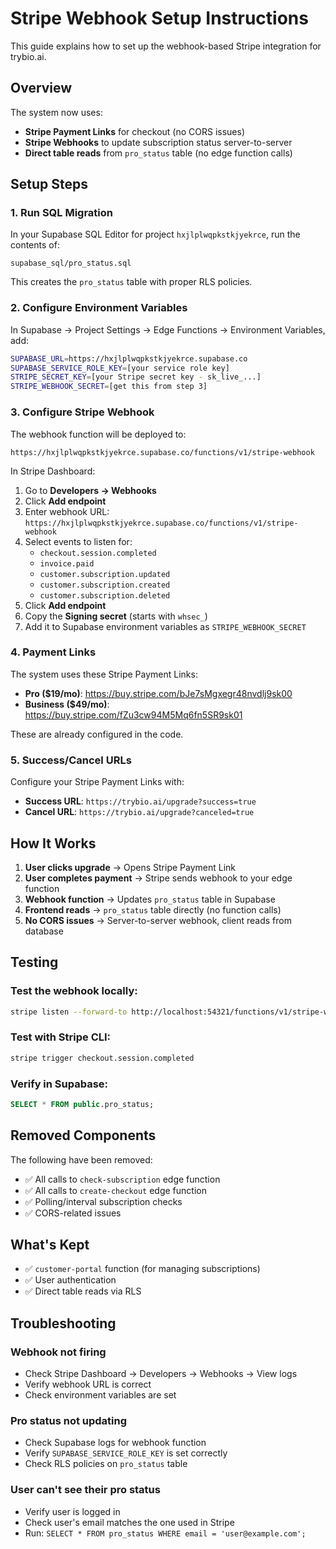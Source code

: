 # Stripe Webhook Setup Instructions

This guide explains how to set up the webhook-based Stripe integration for trybio.ai.

## Overview

The system now uses:
- **Stripe Payment Links** for checkout (no CORS issues)
- **Stripe Webhooks** to update subscription status server-to-server
- **Direct table reads** from `pro_status` table (no edge function calls)

## Setup Steps

### 1. Run SQL Migration

In your Supabase SQL Editor for project `hxjlplwqpkstkjyekrce`, run the contents of:
```
supabase_sql/pro_status.sql
```

This creates the `pro_status` table with proper RLS policies.

### 2. Configure Environment Variables

In Supabase → Project Settings → Edge Functions → Environment Variables, add:

```bash
SUPABASE_URL=https://hxjlplwqpkstkjyekrce.supabase.co
SUPABASE_SERVICE_ROLE_KEY=[your service role key]
STRIPE_SECRET_KEY=[your Stripe secret key - sk_live_...]
STRIPE_WEBHOOK_SECRET=[get this from step 3]
```

### 3. Configure Stripe Webhook

The webhook function will be deployed to:
```
https://hxjlplwqpkstkjyekrce.supabase.co/functions/v1/stripe-webhook
```

In Stripe Dashboard:
1. Go to **Developers → Webhooks**
2. Click **Add endpoint**
3. Enter webhook URL: `https://hxjlplwqpkstkjyekrce.supabase.co/functions/v1/stripe-webhook`
4. Select events to listen for:
   - `checkout.session.completed`
   - `invoice.paid`
   - `customer.subscription.updated`
   - `customer.subscription.created`
   - `customer.subscription.deleted`
5. Click **Add endpoint**
6. Copy the **Signing secret** (starts with `whsec_`)
7. Add it to Supabase environment variables as `STRIPE_WEBHOOK_SECRET`

### 4. Payment Links

The system uses these Stripe Payment Links:

- **Pro ($19/mo)**: https://buy.stripe.com/bJe7sMgxegr48nvdlj9sk00
- **Business ($49/mo)**: https://buy.stripe.com/fZu3cw94M5Mq6fn5SR9sk01

These are already configured in the code.

### 5. Success/Cancel URLs

Configure your Stripe Payment Links with:
- **Success URL**: `https://trybio.ai/upgrade?success=true`
- **Cancel URL**: `https://trybio.ai/upgrade?canceled=true`

## How It Works

1. **User clicks upgrade** → Opens Stripe Payment Link
2. **User completes payment** → Stripe sends webhook to your edge function
3. **Webhook function** → Updates `pro_status` table in Supabase
4. **Frontend reads** → `pro_status` table directly (no function calls)
5. **No CORS issues** → Server-to-server webhook, client reads from database

## Testing

### Test the webhook locally:
```bash
stripe listen --forward-to http://localhost:54321/functions/v1/stripe-webhook
```

### Test with Stripe CLI:
```bash
stripe trigger checkout.session.completed
```

### Verify in Supabase:
```sql
SELECT * FROM public.pro_status;
```

## Removed Components

The following have been removed:
- ✅ All calls to `check-subscription` edge function
- ✅ All calls to `create-checkout` edge function
- ✅ Polling/interval subscription checks
- ✅ CORS-related issues

## What's Kept

- ✅ `customer-portal` function (for managing subscriptions)
- ✅ User authentication
- ✅ Direct table reads via RLS

## Troubleshooting

### Webhook not firing
- Check Stripe Dashboard → Developers → Webhooks → View logs
- Verify webhook URL is correct
- Check environment variables are set

### Pro status not updating
- Check Supabase logs for webhook function
- Verify `SUPABASE_SERVICE_ROLE_KEY` is set correctly
- Check RLS policies on `pro_status` table

### User can't see their pro status
- Verify user is logged in
- Check user's email matches the one used in Stripe
- Run: `SELECT * FROM pro_status WHERE email = 'user@example.com';`
